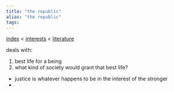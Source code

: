 ```yaml
---
title: "the republic"
alias: "the republic"
tags: 
---
```


[index](_index.md) < [interests](§-interests.md) < [literature](§-literature.md)

deals with:
1. best life for a being
2. what kind of society would grant that best life?

- justice is whatever happens to be in the interest of the stronger
- 